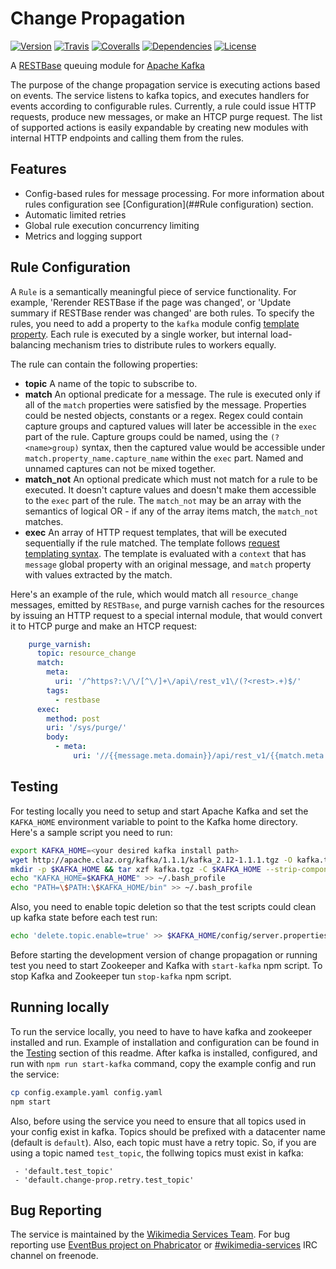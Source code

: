# Change Propagation 
[![Version](https://img.shields.io/npm/v/change-propagation.svg?maxAge=2592000&style=flat-square)](https://www.npmjs.com/package/change-propagation)
[![Travis](https://img.shields.io/travis/wikimedia/change-propagation.svg?maxAge=2592000&style=flat-square)](https://travis-ci.org/wikimedia/change-propagation)
[![Coveralls](https://img.shields.io/coveralls/wikimedia/change-propagation.svg?maxAge=2592000&style=flat-square)](https://coveralls.io/github/wikimedia/change-propagation)
[![Dependencies](https://img.shields.io/david/wikimedia/change-propagation.svg?maxAge=2592000&style=flat-square)](https://david-dm.org/wikimedia/change-propagation)
[![License](https://img.shields.io/github/license/wikimedia/change-propagation.svg?maxAge=2592000&style=flat-square)](https://github.com/wikimedia/change-propagation/blob/master/LICENSE)

A [RESTBase](https://github.com/wikimedia/restbase) queuing module for
[Apache Kafka](http://kafka.apache.org/)

The purpose of the change propagation service is executing actions based on events. The service
listens to kafka topics, and executes handlers for events according to configurable rules. Currently,
a rule could issue HTTP requests, produce new messages, or make an HTCP purge request. The list of
supported actions is easily expandable by creating new modules with internal HTTP endpoints and
calling them from the rules.

## Features

- Config-based rules for message processing. For more information about rules configuration
see [Configuration](##Rule configuration) section.
- Automatic limited retries
- Global rule execution concurrency limiting
- Metrics and logging support

## Rule Configuration

A `Rule` is a semantically meaningful piece of service functionality. For example,
'Rerender RESTBase if the page was changed', or 'Update summary if RESTBase render was changed'
are both rules. To specify the rules, you need to add a property to the `kafka` module config
[template property](https://github.com/wikimedia/change-propagation/blob/master/config.example.yaml#L48).
Each rule is executed by a single worker, but internal load-balancing mechanism tries to distribute
rules to workers equally.

The rule can contain the following properties:
- **topic** A name of the topic to subscribe to.
- **match** An optional predicate for a message. The rule is executed only if all of the `match`
properties were satisfied by the message. Properties could be nested objects, constants
or a regex. Regex could contain capture groups and captured values will later be accessible
in the `exec` part of the rule. Capture groups could be named, using the `(?<name>group)` syntax, then
the captured value would be accessible under `match.property_name.capture_name` within the `exec` part.
Named and unnamed captures can not be mixed together.
- **match_not** An optional predicate which must not match for a rule to be executed. It doesn't capture values
and doesn't make them accessible to the `exec` part of the rule. The `match_not` may be an array with the semantics
of logical OR - if any of the array items match, the `match_not` matches.
- **exec** An array of HTTP request templates, that will be executed sequentially if the rule matched.
The template follows [request templating syntax](https://github.com/wikimedia/swagger-router#request-templating).
The template is evaluated with a `context` that has `message` global property with an original message,
and `match` property with values extracted by the match.

Here's an example of the rule, which would match all `resource_change` messages, emitted by `RESTBase`,
and purge varnish caches for the resources by issuing an HTTP request to a special internal module, that would
convert it to HTCP purge and make an HTCP request:
```yaml
    purge_varnish:
      topic: resource_change
      match:
        meta:
          uri: '/^https?:\/\/[^\/]+\/api\/rest_v1\/(?<rest>.+)$/'
        tags:
          - restbase
      exec:
        method: post
        uri: '/sys/purge/'
        body:
          - meta:
              uri: '//{{message.meta.domain}}/api/rest_v1/{{match.meta.uri.rest}}'

```


## Testing

For testing locally you need to setup and start Apache Kafka and set the 
`KAFKA_HOME` environment variable to point to the Kafka home directory.
Here's a sample script you need to run:

```bash
export KAFKA_HOME=<your desired kafka install path>
wget http://apache.claz.org/kafka/1.1.1/kafka_2.12-1.1.1.tgz -O kafka.tgz
mkdir -p $KAFKA_HOME && tar xzf kafka.tgz -C $KAFKA_HOME --strip-components 1
echo "KAFKA_HOME=$KAFKA_HOME" >> ~/.bash_profile
echo "PATH=\$PATH:\$KAFKA_HOME/bin" >> ~/.bash_profile
```

Also, you need to enable topic deletion so that the test scripts could clean up
kafka state before each test run:

```bash
echo 'delete.topic.enable=true' >> $KAFKA_HOME/config/server.properties
```

Before starting the development version of change propagation or running
test you need to start Zookeeper and Kafka with `start-kafka` npm script.
To stop Kafka and Zookeeper tun `stop-kafka` npm script.

## Running locally

To run the service locally, you need to have to have kafka and zookeeper installed
and run. Example of installation and configuration can be found in the [Testing](##Testing)
section of this readme. After kafka is installed, configured, and run with `npm run start-kafka`
command, copy the example config and run the service:
```bash
cp config.example.yaml config.yaml
npm start
```

Also, before using the service you need to ensure that all topics used in your config
exist in kafka. Topics should be prefixed with a datacenter name (default is `default`). Also,
each topic must have a retry topic. So, if you are using a topic named `test_topic`, the follwing
topics must exist in kafka:
```
 - 'default.test_topic'
 - 'default.change-prop.retry.test_topic'
```

## Bug Reporting
The service is maintained by the [Wikimedia Services Team](https://www.mediawiki.org/wiki/Wikimedia_Services).
For bug reporting use [EventBus project on Phabricator](https://phabricator.wikimedia.org/tag/eventbus/)
or [#wikimedia-services](https://kiwiirc.com/client/irc.freenode.net:+6697/#teleirc) IRC channel on freenode.

